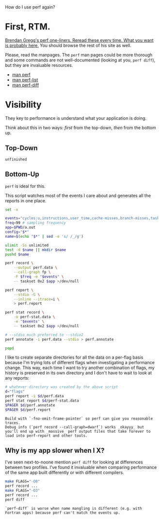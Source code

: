 <!--
layout: post
title: Linux Perf Notes
permalink: /perf
category: linux, c++, perfanalysis
wip: false
cat: cs
-->

How do I use perf again?

# First, RTM.

[Brendan Gregg's perf one-liners. Reread these every time. What you want is probably here.](https://www.brendangregg.com/perf.html)
You should browse the rest of his site as well.

Please, read the manpages.
The `perf` man pages could be more thorough and some commands are not well-documented (looking at you, `perf diff`), but they are invaluable resources.

* [man perf](https://www.man7.org/linux/man-pages/man1/perf.1.html)
* [man perf-list](https://www.man7.org/linux/man-pages/man1/perf-list.1.html)
* [man perf-diff](https://www.man7.org/linux/man-pages/man1/perf-diff.1.html)

# Visibility

They key to performance is understand what your application is doing.

Think about this in two ways: _first_ from the top-down, _then_ from the bottom up.

## Top-Down

~~~admonish todo
unfinished
~~~

## Bottom-Up

`perf` is ideal for this.

This script watches most of the events I care about and generates all the reports in one place.

```bash
set -x

events="cycles:u,instructions,user_time,cache-misses,branch-misses,task-clock"
freq=99 # sampling frequency
app=$PWD/a.out
config="$*"
name=$(echo "$*" | sed -e 's/ /_/g')

ulimit -Ss unlimited
test -d $name || mkdir $name
pushd $name

perf record \
    --output perf.data \
    --call-graph fp \
    -F $freq -e "$events" \
    -- taskset 0x2 $app >/dev/null

perf report \
    --stdio -G \
    --inline --itrace=i \
    > perf.report

perf stat record \
    -o perf-stat.data \
    -e "$events" \
    -- taskset 0x2 $app >/dev/null

# --stdio much preferred to --stdio2
perf annotate -i perf.data --stdio > perf.annotate

popd
```

I like to create separate directories for all the data on a per-flag basis because I'm trying lots of different flags when investigating a performance change.
This way, each time I want to try another combination of flags, my history is preserved in its own directory and I don't have to wait to look at any reports:

```bash
# whatever directory was created by the above script
d="flags"
perf report -i $d/perf.data
perf stat report $d/perf-stat.data
$PAGER $d/perf.annotate
$PAGER $d/perf.report
```

~~~admonish tip
Build with `-fno-omit-frame-pointer` so perf can give you reasonable traces.
Debug info (`perf record --call-graph=dwarf`) works _okayyy_ but you'll end up with _massive_ perf output files that take forever to load into perf-report and other tools.
~~~

## Why is my app slower when I X?

I've seen next-to-noone mention `perf diff` for looking at differences between two profiles.
I've found it invaluable when comparing performance of the same app built differently or with different compilers.

```bash
make FLAGS="-O0"
perf record ...
make FLAGS="-O3"
perf record ...
perf diff
```

```admonish warning title="Heads up!"
`perf-diff` is worse when name mangling is different (e.g. with Fortran apps) because perf can't match the events up.
```
